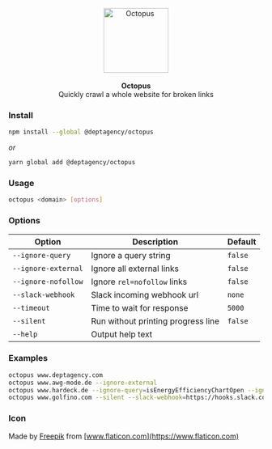 <p align="center">
    <img src="https://raw.githubusercontent.com/deptagency/octopus/master/octopus.png" width="128" height="128" alt="Octopus">
    <br>
    <br>
    <b>Octopus</b>
    <br>
    Quickly crawl a whole website for broken links
</p>


### Install

```bash
npm install --global @deptagency/octopus
```

*or*

```bash
yarn global add @deptagency/octopus
```


### Usage

```bash
octopus <domain> [options]
```


### Options

Option | Description | Default
------ | ----------- | -------
`--ignore-query` | Ignore a query string | `false`
`--ignore-external` | Ignore all external links | `false`
`--ignore-nofollow` | Ignore `rel=nofollow` links | `false`
`--slack-webhook` | Slack incoming webhook url | `none`
`--timeout` | Time to wait for response | `5000`
`--silent` | Run without printing progress line | `false`
`--help` | Output help text |  


### Examples

```bash
octopus www.deptagency.com
octopus www.awg-mode.de --ignore-external
octopus www.hardeck.de --ignore-query=isEnergyEfficiencyChartOpen --ignore-query=followSearch
octopus www.golfino.com --silent --slack-webhook=https://hooks.slack.com/services/XXX/XXX/XXX
```


### Icon
Made by [Freepik](https://www.freepik.com) from [www.flaticon.com](https://www.flaticon.com)
